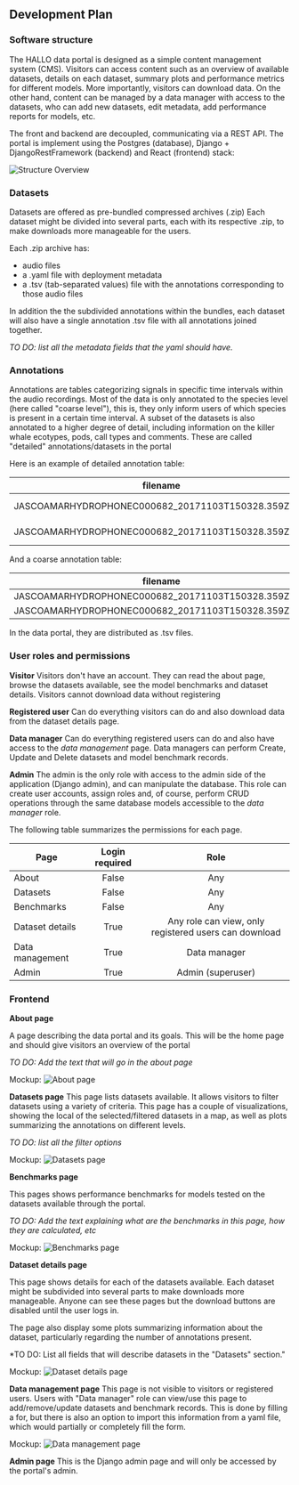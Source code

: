 ## Development Plan


### Software structure

The HALLO data portal is designed as a simple content management system (CMS).
Visitors can access content such as an overview of available datasets, details on each dataset, summary plots and performance metrics for different models. More importantly, visitors can download data.
On the other hand, content can be managed by a data manager with access to the datasets, who can add new datasets, edit metadata, add performance reports for models, etc.

The front and backend are decoupled, communicating via a REST API.
The portal is implement using the Postgres (database), Django + DjangoRestFramework (backend) and React (frontend) stack:

![Structure Overview](structure_overview.png "structure overview")


### Datasets

Datasets are offered as pre-bundled compressed archives (.zip)
Each dataset might be divided into several parts, each with its respective .zip, to make downloads more manageable for the users.

Each .zip archive has:
- audio files
- a .yaml file with deployment metadata
- a .tsv (tab-separated values) file with the annotations corresponding to those audio files

In addition the the subdivided annotations within the bundles, each dataset will also have a single annotation .tsv file with all annotations joined together.


*TO DO: list all the metadata fields that the yaml should have.*


### Annotations
Annotations are tables categorizing signals in specific time intervals within the audio recordings.
Most of the data is only annotated to the species level (here called "coarse level"), this is, they only inform users of which species is present in a certain time interval.
A subset of the datasets is also annotated to a higher degree of detail, including information on the killer whale ecotypes, pods, call types and comments.
These are called "detailed" annotations/datasets in the portal


Here is an example of detailed annotation table:


|filename  |start   | end | freq_min | freq_max | sound_id_species | kw_ecotype | pod | call_type | comments | duration |
|----------|--------|-----|----------|----------|-------|------------------|------------|-----|-----------|-------------|
|JASCOAMARHYDROPHONEC000682_20171103T150328.359Z.wav | 52.88 | 54.53| 1588.4 | 2322.5 | Vessel Noise | | | | Engine noise| 1.65 |
|JASCOAMARHYDROPHONEC000682_20171103T150328.359Z.wav | 78.61 | 81.58 | 1444.0 | 4960.3 | KW | KWSR | J | S17 | very clear call | 2.97 | 


And a coarse annotation table:

|filename  |start   | end | freq_min | freq_max | sound_id_species| duration|
|----------|--------|-----|----------|----------|-----------------|---------|
|JASCOAMARHYDROPHONEC000682_20171103T150328.359Z.wav | 52.88 | 54.53| 1588.4 | 2322.5 |KW | 1.65 |
|JASCOAMARHYDROPHONEC000682_20171103T150328.359Z.wav | 78.61 | 81.58 | 1444.0 | 4960.3 | KW  |  2.97 |


In the data portal, they are distributed as .tsv files.



### User roles and permissions

**Visitor** 
Visitors don't have an account. They can read the about page, browse the datasets available, see the model benchmarks and dataset details.
Visitors cannot download data without registering

**Registered user** 
Can do everything visitors can do and also download data from the dataset details page.

**Data manager** 
Can do everything registered users can do and also have access to the *data management* page.
Data managers can perform Create, Update and Delete datasets and model benchmark records.

**Admin** 
The admin is the only role with access to the admin side of the application (Django admin), and can manipulate the database. This role can create user accounts, assign roles and, of course, perform CRUD operations through the same database models accessible to the *data manager* role.


The following table summarizes the permissions for each page.


| Page            | Login required | Role                 |
| -------------   |:-------------: |:--------------------:|
| About           | False          |   Any                |
| Datasets        | False          |   Any                |
| Benchmarks      | False          |   Any                |
| Dataset details | True           | Any role can view, only registered users can download |
| Data management | True           | Data manager         |
| Admin           | True           | Admin (superuser)    |



### Frontend

**About page**

A page describing the data portal and its goals.
This will be the home page and should give visitors an overview of the portal

*TO DO: Add the text that will go in the about page*

Mockup:
![About page](frontend_mockups/about.png)

**Datasets page**
This page lists datasets available.
It allows visitors to filter datasets using a variety of criteria.
This page has a couple of visualizations, showing the local of the selected/filtered datasets in a map, as well as plots summarizing the annotations on different levels.

*TO DO: list all the filter options*

Mockup:
![Datasets page](frontend_mockups/datasets_page.png)


**Benchmarks page**

This pages shows performance benchmarks for models tested on the datasets available through the portal.

*TO DO: Add the text explaining what are the benchmarks in this page, how they are calculated, etc*

Mockup:
![Benchmarks page](frontend_mockups/benchmarks.png)


**Dataset details page**

This page shows details for each of the datasets available.
Each dataset might be subdivided into several parts to make downloads more manageable.
Anyone can see these pages but the download buttons are disabled until the user logs in.

The page also display some plots summarizing information about the dataset, particularly regarding the number of annotations present.

*TO DO: List all fields that will describe  datasets in the "Datasets" section."

Mockup:
![Dataset details page](frontend_mockups/dataset_details_page.png)


**Data management page**
This page is not visible to visitors or registered users.
Users with "Data manager" role can view/use this page to add/remove/update datasets and benchmark records.
This is done by filling a for, but there is also an option to import this information from a yaml file, which would partially or completely fill the form.


Mockup:
![Data management page](frontend_mockups/data_managers_page.png)




**Admin page**
This is the Django admin page and will only be accessed by the portal's admin.

